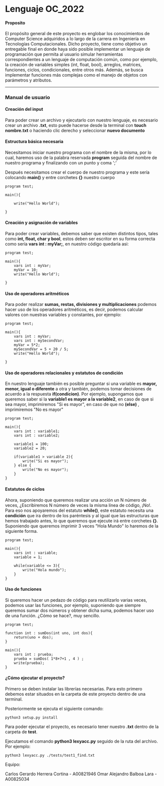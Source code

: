 # Lenguaje OC_2022

#### Proposito

El propósito general de este proyecto es englobar los conocimientos de Computer Science adquiridos a lo largo de la carrera en Ingeniería en Tecnologías Computacionales. Dicho proyecto, tiene como objetivo un entregable final en donde haya sido posible implementar un lenguaje de programación que permita al usuario simular herramientas correspondientes a un lenguaje de computación común, como por ejemplo, la creación de variables simples (int, float, bool), arreglos, matrices, funciones, ciclos, condicionales, entre otros más. Además, se busca implementar funciones más complejas como el manejo de objetos con parámetros y atributos.

***

### Manual de usuario

#### Creación del input

Para poder crear un archivo y ejecutarlo con nuestro lenguaje, es necesario crear un archivo **.txt**, esto puede hacerse desde la terminal con **touch nombre.txt** o haciendo clic derecho y seleccionar **nuevo documento**

#### Estructura básica necesaria

Necesitamos iniciar nuestro programa con el nombre de la misma, por lo cual, haremos uso de la palabra reservada **program** seguida del nombre de nuestro programa y finalizando con un punto y coma ';'

Después necesitamos crear el cuerpo de nuestro programa y este sería colocando **main()** y entre corchetes **{}** nuestro cuerpo
```
program test;

main(){

    write("Hello World");

}
```

#### Creación y asignación de variables

Para poder crear variables, debemos saber que existen distintos tipos, tales como **int, float, char y bool**, estos deben ser escritor en su forma correcta como sería **vars int : myVar;**, en nuestro código quedaría asi:

```
program test;

main(){
    vars int : myVar;
    myVar = 10;
    write("Hello World");

}
```

#### Uso de operadores aritméticos

Para poder realizar **sumas, restas, divisiones y multiplicaciones** podemos hacer uso de los operadores aritméticos, es decir, podemos calcular valores con nuestras variables y constantes, por ejemplo:

```
program test;

main(){
    vars int : myVar;
    vars int : mySecondVar;
    myVar = 5*2;
    mySecondVar = 5 + 20 / 5;
    write("Hello World");

}
```

#### Uso de operadores relacionales y estatutos de condición

En nuestro lenguaje también es posible preguntar si una variable es **mayor, menor, igual o diferente** a otra y también, podemos tomar decisiones de acuerdo a la respuesta **if(condicion)**. Por ejemplo, supongamos que queremos saber si la **variable1 es mayor a la variable2**, en caso de que si sea mayor, imprimiremos "Si es mayor", en caso de que no **(else)** , imprimiremos "No es mayor"

```
program test;

main(){
    vars int : variable1;
    vars int : variable2;

    variable1 = 100;
    variable2 = 20;

    if(variable1 > variable 2){
        write("Si es mayor");
    } else {
        write("No es mayor");
    }
}
```

#### Estatutos de ciclos

Ahora, suponiendo que queremos realizar una acción un N número de veces, ¿Escribiremos N número de veces la misma línea de código, ¡No!.
Para eso nos apoyaremos del estatuto **while()**, este estatuto necesita una **condición** que ira dentro de los paréntesis y al igual que las estructuras que hemos trabajado antes, lo que queremos que ejecute irá entre corchetes **{}**. Suponiendo que queremos imprimir 3 veces "Hola Mundo" lo haremos de la siguiente forma.

```
program test;

main(){
    vars int : variable;
    variable = 1;

    while(variable <= 3){
        write("Hola mundo");
    }
}
```
#### Uso de funciones

Si queremos hacer un pedazo de código para reutilizarlo varias veces, podemos usar las funciones, por ejemplo, suponiendo que siempre queremos sumar dos números y obtener dicha suma, podemos hacer uso de una función. ¿Cómo se hace?, muy sencillo.

```
program test;

function int : sumDos(int uno, int dos){
    return(uno + dos);
}

main(){
    vars int : prueba;
    prueba = sumDos( 1*8+7+1 , 4 ) ;
    write(prueba);
}

```

#### ¿Cómo ejecutar el proyecto?

Primero se deben instalar las librerías necesarias. Para esto primero debemos estar situados en la carpeta de este proyecto dentro de una terminal.

Posteriormente se ejecuta el siguiente comando:

```
python3 setup.py install
```

Para poder ejecutar el proyecto, es necesario tener nuestro **.txt** dentro de la carpeta de **test**.


Ejecutamos el comando **python3 lexyacc.py** seguido de la ruta del archivo. Por ejemplo: 
```
python3 lexyacc.py ./tests/test1_find.txt
```

Equipo:

Carlos Gerardo Herrera Cortina - A00821946
Omar Alejandro Balboa Lara - A00825034